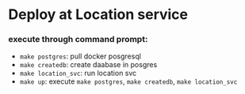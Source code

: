 # Deploy at Location service 
### execute through command prompt:
  - `make postgres`: pull docker posgresql
  - `make createdb`: create daabase in posgres
  - `make location_svc`: run location svc
  - `make up`: execute `make postgres`, `make createdb`, `make location_svc`

